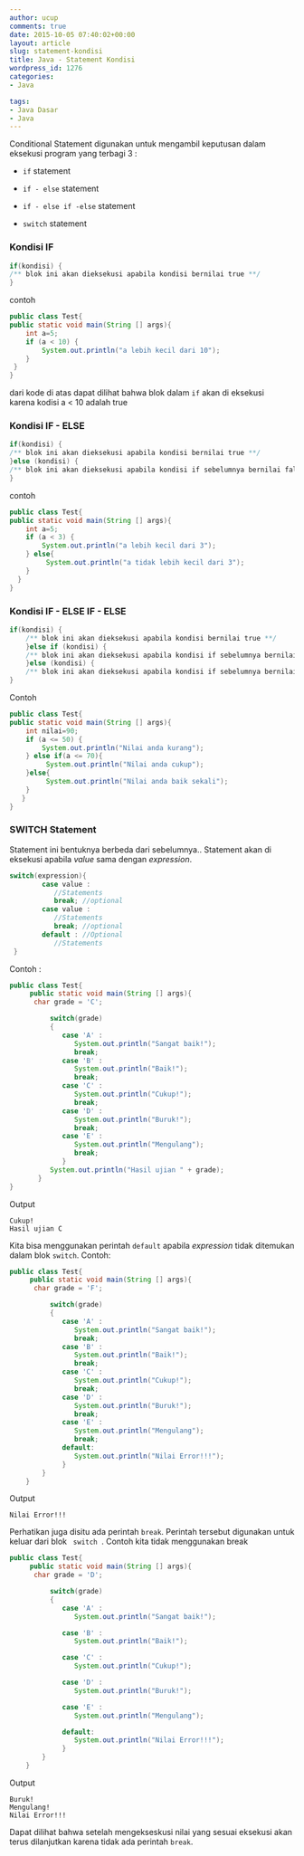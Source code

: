 ```yaml
---
author: ucup
comments: true
date: 2015-10-05 07:40:02+00:00
layout: article
slug: statement-kondisi
title: Java - Statement Kondisi
wordpress_id: 1276
categories:
- Java

tags:
- Java Dasar
- Java
---
```


Conditional Statement digunakan untuk mengambil keputusan dalam eksekusi program yang terbagi 3 :





  * ` if ` statement


  * ` if - else ` statement


  * ` if - else if -else ` statement


  * ` switch ` statement



<!-- more -->



### Kondisi IF




``` java    
if(kondisi) {
/** blok ini akan dieksekusi apabila kondisi bernilai true **/
}
```



contoh


``` java Test.java    
public class Test{
public static void main(String [] args){
	int a=5;
	if (a < 10) {
		System.out.println("a lebih kecil dari 10");
	}
 }
}
```



dari kode di atas dapat dilihat bahwa blok dalam `if` akan di eksekusi karena kodisi a < 10 adalah true



### Kondisi IF - ELSE





``` java
if(kondisi) {
/** blok ini akan dieksekusi apabila kondisi bernilai true **/
}else (kondisi) {
/** blok ini akan dieksekusi apabila kondisi if sebelumnya bernilai false**/
}
```





contoh


``` java Test.java    
public class Test{
public static void main(String [] args){
	int a=5;
	if (a < 3) {
		System.out.println("a lebih kecil dari 3");
	} else{
		 System.out.println("a tidak lebih kecil dari 3");
	}
  }
}
```





### Kondisi IF - ELSE IF - ELSE





``` java
if(kondisi) {
    /** blok ini akan dieksekusi apabila kondisi bernilai true **/
    }else if (kondisi) {
    /** blok ini akan dieksekusi apabila kondisi if sebelumnya bernilai false dan kondisi else if ini bernilai true **/
    }else (kondisi) {
    /** blok ini akan dieksekusi apabila kondisi if sebelumnya bernilai false**/
}
```



Contoh


``` java Test.java    
public class Test{
public static void main(String [] args){
	int nilai=90;
	if (a <= 50) {
		System.out.println("Nilai anda kurang");
	} else if(a <= 70){
		 System.out.println("Nilai anda cukup");
	}else{
		 System.out.println("Nilai anda baik sekali");
	}
   }
}
```


### SWITCH Statement



Statement ini bentuknya berbeda dari sebelumnya.. Statement akan di eksekusi apabila _value_ sama dengan _expression_.



``` java
switch(expression){
        case value :
           //Statements
           break; //optional
        case value :
           //Statements
           break; //optional
        default : //Optional
           //Statements
 }
```



Contoh :

``` java Test.java    
public class Test{
     public static void main(String [] args){
      char grade = 'C';

          switch(grade)
          {
             case 'A' :
                System.out.println("Sangat baik!");
                break;
             case 'B' :
                System.out.println("Baik!");
                break;
             case 'C' :
                System.out.println("Cukup!");
                break;
             case 'D' :
                System.out.println("Buruk!");
                break;
             case 'E' :
                System.out.println("Mengulang");
                break;
             }
          System.out.println("Hasil ujian " + grade);
       }
}
```



Output



    Cukup!
    Hasil ujian C



Kita bisa menggunakan perintah `default` apabila _expression_ tidak ditemukan dalam blok `switch`. Contoh:


``` java Test.java    
public class Test{
     public static void main(String [] args){
      char grade = 'F';

          switch(grade)
          {
             case 'A' :
                System.out.println("Sangat baik!");
                break;
             case 'B' :
                System.out.println("Baik!");
                break;
             case 'C' :
                System.out.println("Cukup!");
                break;
             case 'D' :
                System.out.println("Buruk!");
                break;
             case 'E' :
                System.out.println("Mengulang");
                break;
             default:
                System.out.println("Nilai Error!!!");
             }   
        }
    }
```


Output



    Nilai Error!!!



Perhatikan juga disitu ada perintah `break`. Perintah tersebut digunakan untuk keluar dari blok ` switch `. Contoh kita tidak menggunakan break


``` java Test.java    
public class Test{
     public static void main(String [] args){
      char grade = 'D';

          switch(grade)
          {
             case 'A' :
                System.out.println("Sangat baik!");

             case 'B' :
                System.out.println("Baik!");

             case 'C' :
                System.out.println("Cukup!");

             case 'D' :
                System.out.println("Buruk!");

             case 'E' :
                System.out.println("Mengulang");

             default:
                System.out.println("Nilai Error!!!");
             }   
        }
    }

```

Output



    Buruk!
    Mengulang!
    Nilai Error!!!



Dapat dilihat bahwa setelah mengekseskusi nilai yang sesuai eksekusi akan terus dilanjutkan karena tidak ada perintah `break`.
